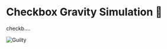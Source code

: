 # Checkbox Gravity Simulation 🌌

checkb....

![Guilty](https://i.giphy.com/media/v1.Y2lkPTc5MGI3NjExcnNqY3RudmVpMTlleWxtcGJhZnl3amdqczMyYTQyb3diNXJhbHF3NiZlcD12MV9pbnRlcm5hbF9naWZfYnlfaWQmY3Q9Zw/13n7XeyIXEIrbG/giphy.gif)
